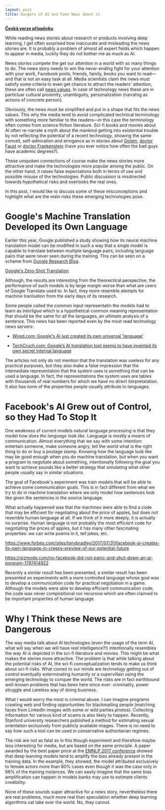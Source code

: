 ```yaml
---
layout: post
title: Dangers of AI and Fake News about it
---
```


__[Česká verze příspěvku](/2017/05/29/Fake-news-o-AI.html)__

While reading news stories about research or products involving deep learning, I
get often surprised how inaccurate and misleading the news stories are. It is
probably a problem of almost all expert fields which happen to appear in media,
luckily they do not bother me as much as AI.

News stories compete the get our attention in a world with so many things to
do. The news story needs to win the never-ending fight for your attention with
your work, Facebook posts, friends, family, books you want to read—and that is
not an easy task at all. Media scientists claim the news must satisfy some
criteria to even get chance to attract the readers' attention, these are often
call [news values](https://en.wikipedia.org/wiki/News_values).  In case of
technology news these are in particluar cultural proximity, unambiguity,
personalization (narratng as actions of concrete person).

Obviously, the news must be simplified and put in a shape that fits the news
values. This why the media tend to avoid complicated technical terminology with
something more familiar to the readers—in this case the terminology often comes
from science fiction literature. Sci-fi books and movies about AI often
re-narrate a myth about the mankind getting into existential trouble by not
reflecting the potential of a recent technology, showing the same conceit,
self-admiration and arrogance as in stories about
[Golem](https://en.wikipedia.org/wiki/Golem), [doctor
Faust](https://en.wikipedia.org/wiki/Faust) or [doctor
Frankenstein](https://en.wikipedia.org/wiki/Frankenstein) (have you ever notice
how often the bad guys have academic degrees?).

These unspoken connections of course make the news stories more attractive and
make the technologies more popular among the public. On the other hand, it raises
false expectations both in terms of use and possible misuse of the technologies.
Public discussion is misdirected towards hypothetical risks and overlooks the
real ones.

In this post, I would like to discuss some of these misconceptions and highlight
what are the main risks these emerging technologies pose.

# Google's Machine Translation Developed its Own Language

Earlier this year, Google published a study showing how its neural machine
translation model can be modified in such a way that a single model is capable
to translate between multiple language pairs, including language pairs that
were never seen during the training. This can be seen on a scheme from [Google
Research
Blog](https://research.googleblog.com/2016/11/zero-shot-translation-with-googles.html).

[Google's Zero-Shot Translation](/assets/google_zero_shot.gif)

Although, the results are interesting from the theorectical perspective, the
performance of such models is by large margin worse than what are users of
Google Translate used to. In fact, they more resemble atempts for machine
tranlsation from the early days of its research.

Some people called the common input representatin the models had to learn as
_interligua_ which is a hypothetical common meaning representation that should
be the same for all the languages, an ultimate analysis of a sentence. This
news has been reported even by the most read technology news servers:

* [Wired.com: Google's AI just created its own universal 'language'](http://www.wired.co.uk/article/google-ai-language-create)

* [TechCruch.com: Google’s AI translation tool seems to have invented its own secret internal language](https://techcrunch.com/2016/11/22/googles-ai-translation-tool-seems-to-have-invented-its-own-secret-internal-language/)

The articles not only do not mention that the translation was useless for any
practical purposes, but they also make a false impression that the intemediate
representation that the system uses is something that can be used a language.
In fact, the representations the system uses are tables with thousands of real
numbers for which we have no direct iterpretatation. It also has none of the
properties people usually attribute to languages.

# Facebook's AI Grew out of Control, so they Had To Stop It

One weakness of current models natural language processing is that they model
_how does the language look like_. Language is mostly a means of communication.
Almost everything that we say with some intention: entertain someone, make
someone angry, tell the world what is the right thing to do or buy a postage
stamp. Knowing how the language look like may be good enough when you do
machine translation, but when you want a program to negotiate about something,
intentionally following the goal you want to achieve sounds like a better
strategy that simulating what other people usually say in similar situations.

The goal of Facebook's experiment was train models that will be able to achieve
some communication goals. This is in fact different from what we try to do
in machine translation where we only model how sentences look like given the
sentences in the source language.

What actually happened was that the machines were able to find a code that may
be efficient for negotiating about the price of apples, but does not resemble
human language at all. If we think of it more deeply, it is actually no
surprise. Human language is not probably the most efficient code for negotiating
the prices of apples, but it has many other fascinating properties: we can write
poems in it, tell jokes, etc.

https://www.forbes.com/sites/tonybradley/2017/07/31/facebook-ai-creates-its-own-language-in-creepy-preview-of-our-potential-future

https://gizmodo.com/no-facebook-did-not-panic-and-shut-down-an-ai-program-1797414922

Recently a similar result has been presented, a similar result has been
presented on experiments with a more controlled language whose goal was to
develop a communication code for practical negotiation in a game. Although the
models were able to develop efficient communication code, the code was never
compositional nor recursive which are often claimed to be important properties
of human language.

# Why I Think these News are Dangerous

The way media talk about AI technologies (even the usage of the term AI, what
will say when we will have _real_ intelligence?!) intentionally resembles the
way AI is depicted in the sci-fi literature and movies. This might be what
makes the stories more attractive. The problem is that while talking about the
potential risks of AI, the sci-fi conceptualization tends to make us think
about sci-fi risks. What comes to our minds are technology getting out of
control eventually exterminating humanity or a supervillain using the emerging
technology to conquer the world. The risks are in fact earthbound well-known
problems that has been here since ever: criminality, power struggle and
careless way of doing business.

What I would worry the most is criminal abuse.  I can imagine programs crawling
web and finding opportunities for blackmailing people (matching faces from
LinkedIn images with some or wild parties photos).  Collecting information for
various kind of scams is also likely to happen.  Recently, Stanford university
researchers published a method for estimating sexual orientation exclusively
from publicly available images. There is no need to say how such a tool can be
used in conservative authoritarian regimes.

The risk are not as fatal as in this though experiment and therefore maybe less
interesting for media, but are based on the same principle. A paper awarded by
the best paper price at the [EMNLP 2017 conference](https://emnlp2017.net)
showed that deep learning models tend to amplify the bias already present in the
training data. In the example, they showed, the model attributed exclusively to
female actors more than 80% cases even though it was the case only in 66% of the
training instances. We can easily imagine that the same bias amplification can
happen in models banks may use to estimate clients credibility.

None of these sounds super attractive for a news story, nevertheless there are
real problems, much more real than speculation whether deep learning algorithms
cat take over the world. No, they cannot.
